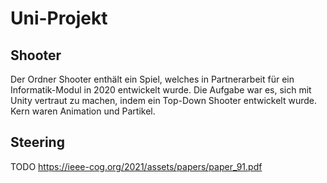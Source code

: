 # Uni-Projekt

## Shooter
Der Ordner Shooter enthält ein Spiel, welches in Partnerarbeit für ein Informatik-Modul in 2020 entwickelt wurde. Die Aufgabe war es, sich mit Unity vertraut zu machen, indem ein Top-Down Shooter entwickelt wurde. Kern waren Animation und Partikel.

## Steering
TODO https://ieee-cog.org/2021/assets/papers/paper_91.pdf
